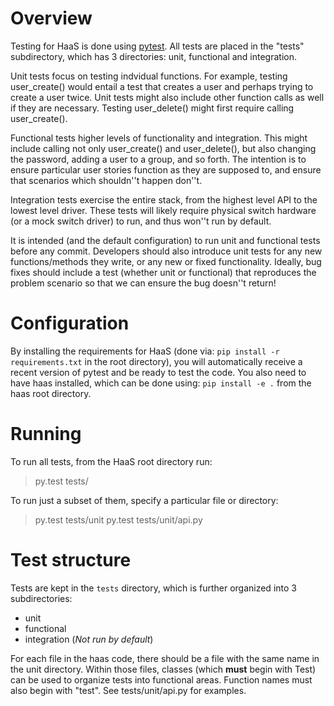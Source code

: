 # Overview

Testing for HaaS is done using [pytest](http://pytest.org/). All tests are placed in the "tests" subdirectory, which has 3 directories: unit, functional and integration.

Unit tests focus on testing indvidual functions. For example, testing user_create() would entail a test that creates a user and perhaps trying to create a user twice. Unit tests might also include other function calls as well if they are necessary. Testing user_delete() might first require calling user_create().

Functional tests higher levels of functionality and integration. This might include calling not only user_create() and user_delete(), but also changing the password, adding a user to a group, and so forth. The intention is to ensure particular user stories function as they are supposed to, and ensure that scenarios which shouldn''t happen don''t.

Integration tests exercise the entire stack, from the highest level API to the lowest level driver. These tests will likely require physical switch hardware (or a mock switch driver) to run, and thus won''t run by default.

It is intended (and the default configuration) to run unit and functional tests before any commit. Developers should also introduce unit tests for any new functions/methods they write, or any new or fixed functionality. Ideally, bug fixes should include a test (whether unit or functional) that reproduces the problem scenario so that we can ensure the bug doesn''t return!

# Configuration

By installing the requirements for HaaS (done via: `pip install -r requirements.txt` in the root directory), you will automatically receive a recent version of pytest and be ready to test the code. You also need to have haas installed, which can be done using: `pip install -e .` from the haas root directory.

# Running

To run all tests, from the HaaS root directory run:

> py.test tests/

To run just a subset of them, specify a particular file or directory:

> py.test tests/unit
> py.test tests/unit/api.py

# Test structure

Tests are kept in the `tests` directory, which is further organized into 3 subdirectories:
* unit
* functional
* integration \(*Not run by default*\)

For each file in the haas code, there should be a file with the same name in the unit directory. Within those files, classes \(which **must** begin with Test\) can be used to organize tests into functional areas. Function names must also begin with "test". See tests/unit/api.py for examples.

